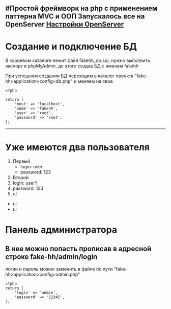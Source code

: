 #Простой фреймворк на php с применением паттерна MVC и ООП
Запускалось все на OpenServer
[Настройки OpenServer](https://prnt.sc/uva9t3)
---
# **Создание и подключение БД**
В корневом каталоге лежит файл fakehh_db.sql, нужно выполнить экспорт в phpMyAdmin, до этого создав БД с именем fakehh

При успешном создании БД переходим в каталог проекта "fake-hh>application>config>db.php" и меняем на свое

```
<?php

return [
	'host' => 'localhost',
	'name' => 'fakehh',
	'user' => 'root',
	'password' => 'root',
];
```
---
# Уже имеются два пользователя

1. Первый
   * login: user
   * password: 123
2. Второй
  2. login: user1
  2. password: 123
1. ol
 * ul
 * ul
# Панель администратора
## В нее можно попасть прописав в адресной строке fake-hh/admin/login

логин и пароль можно заменить в файле по пути "fake-hh>application>config>admin.php"
```
<?php
return [
	'login' => 'admin',
	'password' => '12345',
];
```